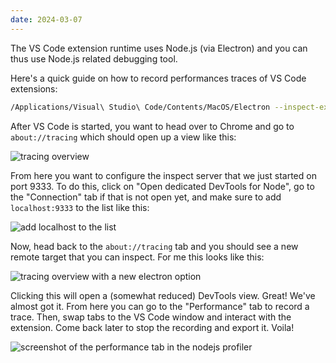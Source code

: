 ```yaml
---
date: 2024-03-07
---
```


The VS Code extension runtime uses Node.js (via Electron) and you can thus use Node.js related debugging tool.

Here's a quick guide on how to record performances traces of VS Code extensions:

```bash
/Applications/Visual\ Studio\ Code/Contents/MacOS/Electron --inspect-extensions=9333
```

After VS Code is started, you want to head over to Chrome and go to `about://tracing` which should open up a view like this:

![tracing overview](https://gist.github.com/assets/458591/0a17881b-5449-48d5-a53e-5556f4f2dedd)

From here you want to configure the inspect server that we just started on port 9333. To do this, click on "Open dedicated DevTools for Node", go to the "Connection" tab if that is not open yet, and make sure to add `localhost:9333` to the list like this:

![add localhost to the list](https://gist.github.com/assets/458591/972ce113-88f0-482a-99b7-5e51957981ef)

Now, head back to the `about://tracing` tab and you should see a new remote target that you can inspect. For me this looks like this:

![tracing overview with a new electron option](https://gist.github.com/assets/458591/06b2e293-aea7-42e8-a9cc-592863b6fb07)

Clicking this will open a (somewhat reduced) DevTools view. Great! We've almost got it. From here you can go to the "Performance" tab to record a trace. Then, swap tabs to the VS Code window and interact with the extension. Come back later to stop the recording and export it. Voila!

![screenshot of the performance tab in the nodejs profiler](https://gist.github.com/assets/458591/d590636b-31e5-4436-8039-ee62b7a8e59f)
